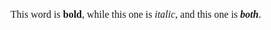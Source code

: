 <span
style="font-size:12pt;font-family:&quot;Cambria&quot;;font-weight:400">This
word is </span><span
style="font-size:12pt;font-family:&quot;Cambria&quot;;font-weight:700">bold</span><span
style="font-size:12pt;font-family:&quot;Cambria&quot;;font-weight:400">,
while this one is </span><span
style="font-size:12pt;font-family:&quot;Cambria&quot;;font-style:italic;font-weight:400">italic</span><span
style="font-size:12pt;font-family:&quot;Cambria&quot;;font-weight:400">,
and this one is </span><span
style="font-size:12pt;font-family:&quot;Cambria&quot;;font-style:italic;font-weight:700">both</span><span
style="font-size:12pt;font-family:&quot;Cambria&quot;;font-weight:400">.</span>
